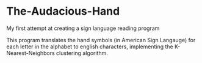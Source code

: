 # The-Audacious-Hand
My first attempt at creating a sign language reading program

This program translates the hand symbols (in American Sign Langauge) for each letter in the alphabet to english characters, implementing the K-Nearest-Neighbors clustering algorithm.
